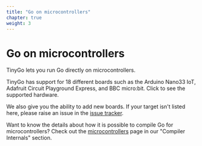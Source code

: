```yaml
---
title: "Go on microcontrollers"
chapter: true
weight: 3
---
```


# Go on microcontrollers

TinyGo lets you run Go directly on microcontrollers.

TinyGo has support for 18 different boards such as the Arduino Nano33 IoT, Adafruit Circuit Playground Express, and BBC micro:bit. Click to see the supported hardware.

We also give you the ability to add new boards. If your target isn't listed here, please raise an issue in the [issue tracker](https://github.com/tinygo-org/tinygo/issues).

Want to know the details about how it is possible to compile Go for microcontrollers? Check out the [microcontrollers](../compiler-internals/microcontrollers/) page in our "Compiler Internals" section.
